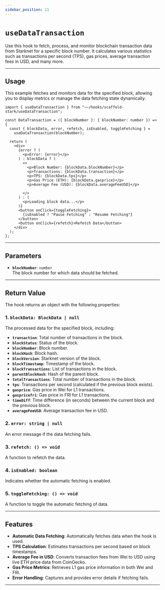 ```yaml
---
sidebar_position: 11
---
```



# `useDataTransaction`

Use this hook to fetch, process, and monitor blockchain transaction data from Starknet for a specific block number. It calculates various statistics such as transactions per second (TPS), gas prices, average transaction fees in USD, and many more.

---

## Usage

This example fetches and monitors data for the specified block, 
allowing you to display metrics or manage the data fetching state dynamically.

```tsx
import { useDataTransaction } from "~~/hooks/scaffold-stark/useDataTransaction";

const DataTransaction = ({ blockNumber }: { blockNumber: number }) => {
  const { blockData, error, refetch, isEnabled, toggleFetching } =
    useDataTransaction(blockNumber);

  return (
    <div>
      {error ? (
        <p>Error: {error}</p>
      ) : blockData ? (
        <>
          <p>Block Number: {blockData.blockNumber}</p>
          <p>Transactions: {blockData.transaction}</p>
          <p>TPS: {blockData.tps}</p>
          <p>Gas Price (ETH): {blockData.gasprice}</p>
          <p>Average Fee (USD): {blockData.averageFeeUSD}</p>
         
        </>
      ) : (
        <p>Loading block data...</p>
      )}
      <button onClick={toggleFetching}>
        {isEnabled ? "Pause Fetching" : "Resume Fetching"}
      </button>
      <button onClick={refetch}>Refetch Data</button>
    </div>
  );
};
```

---

## Parameters

- **`blockNumber`**: `number`  
  The block number for which data should be fetched.

---

## Return Value

The hook returns an object with the following properties:

### 1. `blockData: BlockData | null`
The processed data for the specified block, including:

- **`transaction`**: Total number of transactions in the block.
- **`blockStatus`**: Status of the block.
- **`blockNumber`**: Block number.
- **`blockHash`**: Block hash.
- **`blockVersion`**: Starknet version of the block.
- **`blockTimestamp`**: Timestamp of the block.
- **`blockTransactions`**: List of transactions in the block.
- **`parentBlockHash`**: Hash of the parent block.
- **`totalTransactions`**: Total number of transactions in the block.
- **`tps`**: Transactions per second (calculated if the previous block exists).
- **`gasprice`**: Gas price in Wei for L1 transactions.
- **`gaspricefri`**: Gas price in FRI for L1 transactions.
- **`timeDiff`**: Time difference (in seconds) between the current block and the previous block.
- **`averageFeeUSD`**: Average transaction fee in USD.

### 2. `error: string | null`
An error message if the data fetching fails.

### 3. `refetch: () => void`
A function to refetch the data.

### 4. `isEnabled: boolean`
Indicates whether the automatic fetching is enabled.

### 5. `toggleFetching: () => void`
A function to toggle the automatic fetching of data.

---

## Features

- **Automatic Data Fetching**: Automatically fetches data when the hook is used.
- **TPS Calculation**: Estimates transactions per second based on block timestamps.
- **Average Fee in USD**: Converts transaction fees from Wei to USD using live ETH price data from CoinGecko.
- **Gas Price Metrics**: Retrieves L1 gas price information in both Wei and FRI.
- **Error Handling**: Captures and provides error details if fetching fails.

---